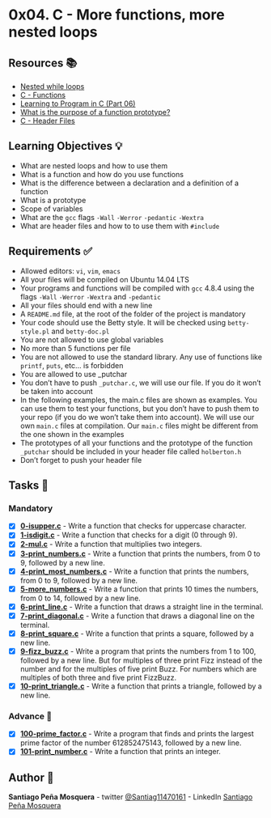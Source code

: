 # 0x04. C - More functions, more nested loops
## Resources :books:
* [Nested while loops](https://intranet.hbtn.io/rltoken/3WXPpZkwBEt_9MOlayYGWw)
* [C - Functions](https://intranet.hbtn.io/rltoken/ES8eagOrYppE4qSjaa4zQA)
* [Learning to Program in C (Part 06)](https://intranet.hbtn.io/rltoken/X8cL-h23A-vdFyuRmomKQQ)
* [What is the purpose of a function prototype?](https://intranet.hbtn.io/rltoken/IAfwYbkv3JHqttvqlnz0Bw)
* [C - Header Files](https://intranet.hbtn.io/rltoken/QvgB8JXWlTL_yqsUD-3-ag)

## Learning Objectives :bulb:
* What are nested loops and how to use them
* What is a function and how do you use functions
* What is the difference between a declaration and a definition of a function
* What is a prototype
* Scope of variables
* What are the `gcc` flags `-Wall` `-Werror` `-pedantic` `-Wextra`
* What are header files and how to to use them with `#include`

## Requirements :white_check_mark:

* Allowed editors: `vi`, `vim`, `emacs`
* All your files will be compiled on Ubuntu 14.04 LTS
* Your programs and functions will be compiled with `gcc` 4.8.4 using the flags `-Wall` `-Werror` `-Wextra` and `-pedantic`
* All your files should end with a new line
* A `README.md` file, at the root of the folder of the project is mandatory
* Your code should use the Betty style. It will be checked using `betty-style.pl` and `betty-doc.pl`
* You are not allowed to use global variables
* No more than 5 functions per file
* You are not allowed to use the standard library. Any use of functions like `printf`, `puts`, etc… is forbidden
* You are allowed to use _putchar
* You don’t have to push `_putchar.c`, we will use our file. If you do it won’t be taken into account
* In the following examples, the main.c files are shown as examples. You can use them to test your functions, but you don’t have to push them to your repo (if you do we won’t take them into account). We will use our own `main.c` files at compilation. Our `main.c` files might be different from the one shown in the examples
* The prototypes of all your functions and the prototype of the function `_putchar` should be included in your header file called `holberton.h`
* Don’t forget to push your header file

## Tasks :page_with_curl:
### Mandatory
- [x] **[0-isupper.c](./0-isupper.c)** - Write a function that checks for uppercase character.
- [x] **[1-isdigit.c](./1-isdigit.c)** - Write a function that checks for a digit (0 through 9).
- [x] **[2-mul.c](./2-mul.c)** - Write a function that multiplies two integers.
- [x] **[3-print_numbers.c](./3-print_numbers.c)** - Write a function that prints the numbers, from 0 to 9, followed by a new line.
- [x] **[4-print_most_numbers.c](./4-print_most_numbers.c)** - Write a function that prints the numbers, from 0 to 9, followed by a new line.
- [x] **[5-more_numbers.c](./5-more_numbers.c)** - Write a function that prints 10 times the numbers, from 0 to 14, followed by a new line.
- [x] **[6-print_line.c](./6-print_line.c)** - Write a function that draws a straight line in the terminal.
- [x] **[7-print_diagonal.c](./7-print_diagonal.c)** - Write a function that draws a diagonal line on the terminal.
- [x] **[8-print_square.c](./8-print_square.c)** - Write a function that prints a square, followed by a new line.
- [x] **[9-fizz_buzz.c](./9-fizz_buzz.c)** - Write a program that prints the numbers from 1 to 100, followed by a new line. But for multiples of three print Fizz instead of the number and for the multiples of five print Buzz. For numbers which are multiples of both three and five print FizzBuzz.
- [x] **[10-print_triangle.c](./10-print_triangle.c)** - Write a function that prints a triangle, followed by a new line.
### Advance :muscle:
- [x] **[100-prime_factor.c](./100-prime_factor.c)** - Write a program that finds and prints the largest prime factor of the number 612852475143, followed by a new line.
- [x] **[101-print_number.c](./101-print_number.c)** - Write a function that prints an integer.

## Author :pencil:
**Santiago Peña Mosquera** - twitter [@Santiag11470161](https://twitter.com/Santiag11470161) - LinkedIn [Santiago Peña Mosquera](https://www.linkedin.com/in/santiago-pe%C3%B1a-mosquera-abaa20196/)
